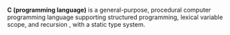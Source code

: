 **C (programming language)** is a general-purpose, procedural computer programming language supporting structured programming, lexical variable scope, and recursion , with a static type system.
